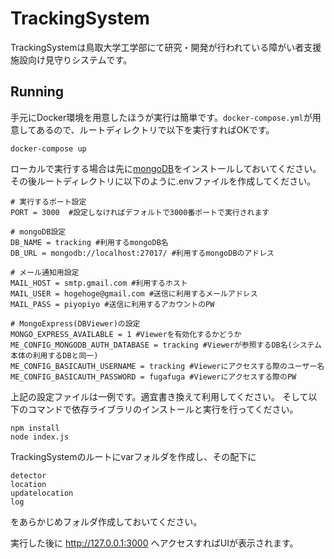 # TrackingSystem

TrackingSystemは鳥取大学工学部にて研究・開発が行われている障がい者支援施設向け見守りシステムです。

## Running

手元にDocker環境を用意したほうが実行は簡単です。`docker-compose.yml`が用意してあるので、ルートディレクトリで以下を実行すればOKです。

```docker
docker-compose up
```

ローカルで実行する場合は先に[mongoDB](https://www.mongodb.com/)をインストールしておいてください。
その後ルートディレクトリに以下のように.envファイルを作成してください。

```dotenv
# 実行するポート設定
PORT = 3000  #設定しなければデフォルトで3000番ポートで実行されます

# mongoDB設定
DB_NAME = tracking #利用するmongoDB名
DB_URL = mongodb://localhost:27017/ #利用するmongoDBのアドレス

# メール通知用設定
MAIL_HOST = smtp.gmail.com #利用するホスト
MAIL_USER = hogehoge@gmail.com #送信に利用するメールアドレス
MAIL_PASS = piyopiyo #送信に利用するアカウントのPW

# MongoExpress(DBViewer)の設定
MONGO_EXPRESS_AVAILABLE = 1 #Viewerを有効化するかどうか
ME_CONFIG_MONGODB_AUTH_DATABASE = tracking #Viewerが参照するDB名(システム本体の利用するDBと同一)
ME_CONFIG_BASICAUTH_USERNAME = tracking #Viewerにアクセスする際のユーザー名
ME_CONFIG_BASICAUTH_PASSWORD = fugafuga #Viewerにアクセスする際のPW
```

上記の設定ファイルは一例です。適宜書き換えて利用してください。
そして以下のコマンドで依存ライブラリのインストールと実行を行ってください。

```npm
npm install
node index.js
```

TrackingSystemのルートにvarフォルダを作成し、その配下に
```TrackingSystem
detector
location
updatelocation
log
```
をあらかじめフォルダ作成しておいてください。

実行した後に http://127.0.0.1:3000 へアクセスすればUIが表示されます。
